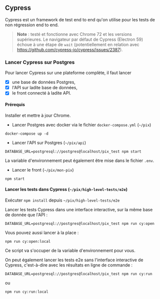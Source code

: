 ## Cypress

Cypress est un framework de test end to end qu'on utilise pour les tests de non régression end to end.

>**Note** : testé et fonctionne avec Chrome 72 et les versions supérieures.
>Le navigateur par défaut de Cypress (Electron 59) échoue à une étape de `wait` (potentiellement en relation avec https://github.com/cypress-io/cypress/issues/2387).

### Lancer Cypress sur Postgres

Pour lancer Cypress sur une plateforme complète, il faut lancer
* [x] une base de données Postgres,
* [x] l'API sur ladite base de données,
* [x] le front connecté à ladite API.

#### Prérequis

Installer et mettre à jour Chrome.

* Lancer Postgres avec docker via le fichier `docker-compose.yml` (`~/pix`)

```
docker-compose up -d
```

* Lancer l'API sur Postgres (`~/pix/api`)

```
DATABASE_URL=postgresql://postgres@localhost/pix_test npm start
```
La variable d'environnement peut également être mise dans le fichier `.env`.


* Lancer le front (`~/pix/mon-pix`)

```
npm start
```

#### Lancer les tests dans Cypress (`~/pix/high-level-tests/e2e`)

Exécuter `npm install` depuis `~/pix/high-level-tests/e2e`

Lancer les tests Cypress dans une interface interactive, sur la même base de donnée que l'API :

```
DATABASE_URL=postgresql://postgres@localhost/pix_test npm run cy:open
```

Vous pouvez aussi lancer à la place : 

```
npm run cy:open:local
```
Ce script va s'occuper de la variable d'environnement pour vous.

On peut également lancer les tests e2e sans l'interface interactive de Cypress, c'est-à-dire avec les résultats en ligne de commande :

```
DATABASE_URL=postgresql://postgres@localhost/pix_test npm run cy:run
```
ou
```
npm run cy:run:local
```
